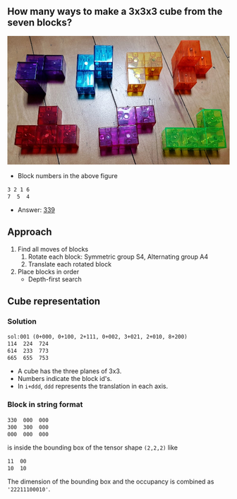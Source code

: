 ## How many ways to make a 3x3x3 cube from the seven blocks?

![Building blocks](202301011830.jpg)
* Block numbers in the above figure
```
3 2 1 6
7  5  4
```

* Answer: [339](sol.txt) 

## Approach
1. Find all moves of blocks
    1. Rotate each block: Symmetric group S4, Alternating group A4
    2. Translate each rotated block
2. Place blocks in order
    * Depth-first search

## Cube representation
### Solution
```
sol:001 (0+000, 0+100, 2+111, 0+002, 3+021, 2+010, 8+200)
114  224  724
614  233  773
665  655  753
```
* A cube has the three planes of 3x3.
* Numbers indicate the block id's.
* In `i+ddd`, `ddd` represents the translation in each axis.

### Block in string format
```
330  000  000
300  300  000
000  000  000
```
is inside the bounding box of the tensor shape `(2,2,2)` like 
```
11  00
10  10
```
The dimension of the bounding box and the occupancy is combined as 
`'22211100010'`.
